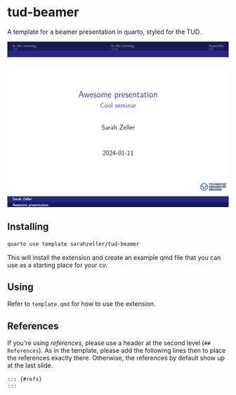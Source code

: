 # tud-beamer

A template for a beamer presentation in quarto, styled for the TUD.

![](tud-beamer.png)

## Installing

```bash
quarto use template sarahzeller/tud-beamer
```

This will install the extension and create an example qmd file that you can use as a starting place for your cv.

## Using 

Refer to `template.qmd` for how to use the extension.

## References

If you're using *references*, please use a header at the second level (`## References`).
As in the template, please add the following lines then to place the references exactly there.
Otherwise, the references by default show up at the last slide.

```
::: {#refs}
:::
```
